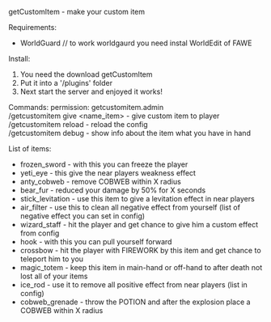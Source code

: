 getCustomItem - make your custom item

Requirements:
- WorldGuard // to work worldgaurd you need instal WorldEdit of FAWE

Install:
  1. You need the download getCustomItem
  2. Put it into a '/plugins' folder
  3. Next start the server and enjoyed it works!

Commands:  permission: getcustomitem.admin
<br> /getcustomitem give <player> <name_item> <amount> - give custom item to player
<br> /getcustomitem reload - reload the config
<br> /getcustomitem debug - show info about the item what you have in hand

List of items:
* frozen_sword - with this you can freeze the player
* yeti_eye - this give the near players weakness effect
* anty_cobweb - remove COBWEB within X radius
* bear_fur - reduced your damage by 50% for X seconds
* stick_levitation - use this item to give a levitation effect in near players
* air_filter - use this to clean all negative effect from yourself (list of negative effect you can set in config)
* wizard_staff - hit the player and get chance to give him a custom effect from config
* hook - with this you can pull yourself forward
* crossbow - hit the player with FIREWORK by this item and get chance to teleport him to you
* magic_totem - keep this item in main-hand or off-hand to after death not lost all of your items
* ice_rod - use it to remove all positive effect from near players (list in config)
* cobweb_grenade - throw the POTION and after the explosion place a COBWEB within X radius


